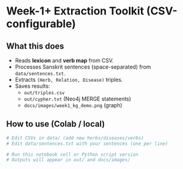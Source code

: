 # Week-1+ Extraction Toolkit (CSV-configurable)

## What this does
- Reads **lexicon** and **verb map** from CSV.
- Processes Sanskrit sentences (space-separated) from `data/sentences.txt`.
- Extracts `(Herb, Relation, Disease)` triples.
- Saves results:
  - `out/triples.csv`
  - `out/cypher.txt` (Neo4j MERGE statements)
  - `docs/images/week1_kg_demo.png` (graph)

## How to use (Colab / local)
```bash
# Edit CSVs in data/ (add new herbs/diseases/verbs)
# Edit data/sentences.txt with your sentences (one per line)

# Run this notebook cell or Python script version
# Outputs will appear in out/ and docs/images/
```

